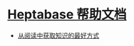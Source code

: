 # [Heptabase 帮助文档](https://wiki.heptabase.com/the-best-way-to-acquire-knowledge-from-readings?lang=zh-Hant)
* [从阅读中获取知识的最好方式](./best-way-to-acquire-knowledge-from-readings.md)